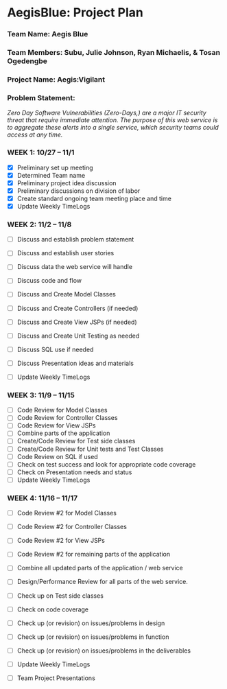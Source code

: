 # AegisBlue: Project Plan
### Team Name: Aegis Blue
### Team Members:  Subu, Julie Johnson, Ryan Michaelis, & Tosan Ogedengbe
### Project Name: Aegis:Vigilant

### Problem Statement: 
*Zero Day Software Vulnerabilities (Zero-Days,) are a major IT security threat that require immediate attention. The purpose of this web service is to aggregate these alerts into a single service, which security teams could access at any time.* 

### WEEK 1: 	10/27 – 11/1
- [x]	Preliminary set up meeting
- [x]	Determined Team name
- [x]	Preliminary project idea discussion
- [x]	Preliminary discussions on division of labor
- [x]	Create standard ongoing team meeting place and time
- [x]	Update Weekly TimeLogs

### WEEK 2: 	11/2 – 11/8
- [ ]	Discuss and establish problem statement
- [ ]   Discuss and establish user stories
- [ ]	Discuss data the web service will handle
- [ ]   Discuss code and flow
- [ ]	Discuss and Create Model Classes
- [ ]	Discuss and Create Controllers (if needed)
- [ ]	Discuss and Create View JSPs (if needed)
- [ ]	Discuss and Create Unit Testing as needed
- [ ]	Discuss SQL use if needed
- [ ]	Discuss Presentation ideas and materials
- [ ]	Update Weekly TimeLogs


### WEEK 3: 	11/9 – 11/15
- [ ]	Code Review for Model Classes
- [ ]	Code Review for Controller Classes
- [ ]	Code Review for View JSPs
- [ ]	Combine parts of the application
- [ ]	Create/Code Review for Test side classes 
- [ ]	Create/Code Review for Unit tests and Test Classes
- [ ]	Code Review on SQL if used
- [ ]	Check on test success and look for appropriate code coverage
- [ ]	Check on Presentation needs and status
- [ ]	Update Weekly TimeLogs

### WEEK 4: 	11/16 – 11/17
- [ ]	Code Review #2 for Model Classes
- [ ]	Code Review #2 for Controller Classes
- [ ]	Code Review #2 for View JSPs
- [ ]	Code Review #2 for remaining parts of the application
- [ ]	Combine all updated parts of the application / web service
- [ ]	Design/Performance Review for all parts of the web service.
- [ ]	Check up on Test side classes
- [ ]	Check on code coverage
- [ ]	Check up (or revision) on issues/problems in design
- [ ]	Check up (or revision) on issues/problems in function
- [ ]	Check up (or revision) on issues/problems in the deliverables
- [ ]	Update Weekly TimeLogs
- [ ]   Team Project Presentations






